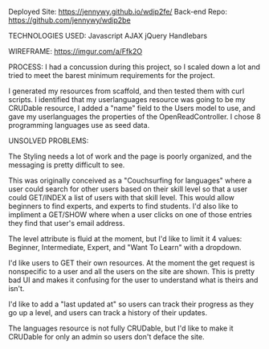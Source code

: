 

Deployed Site: https://jennywy.github.io/wdip2fe/
Back-end Repo: https://github.com/jennywy/wdip2be

TECHNOLOGIES USED:
Javascript
AJAX
jQuery
Handlebars

WIREFRAME: https://imgur.com/a/Ffk2O

PROCESS:
I had a concussion during this project, so I scaled down a lot and tried to meet the barest minimum requirements for the project.

I generated my resources from scaffold, and then tested them with curl scripts. I identified that my userlanguages resource was going to be my CRUDable resource, I added a "name" field to the Users model to use, and gave my userlanguages the properties of the OpenReadController. I chose 8 programming languages use as seed data.

UNSOLVED PROBLEMS:

The Styling needs a lot of work and the page is poorly organized, and the messaging is pretty difficult to see.

This was originally conceived as a "Couchsurfing for languages" where a user could search for other users based on their skill level so that a user could GET/INDEX a list of users with that skill level. This would allow beginners to find experts, and experts to find students. I'd also like to impliment a GET/SHOW where when a user clicks on one of those entries they find that user's email address.

The level attribute is fluid at the moment, but I'd like to limit it 4 values: Beginner, Intermediate, Expert, and "Want To Learn" with a dropdown.

I'd like users to GET their own resources. At the moment the get request is nonspecific to a user and all the users on the site are shown. This is pretty bad UI and makes it confusing for the user to understand what is theirs and isn't.

I'd like to add a "last updated at" so users can track their progress as they go up a level, and users can track a history of their updates.

The languages resource is not fully CRUDable, but I'd like to make it CRUDable for only an admin so users don't deface the site.
